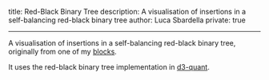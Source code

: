 title: Red-Black Binary Tree
description: A visualisation of insertions in a self-balancing red-black binary tree
author: Luca Sbardella
private: true

---

<script src="{{ bundleUrl }}/lab/binarytree" aspectratio="70%"></script>

A visualisation of insertions in a self-balancing red-black binary tree, originally from one of my [blocks](https://bl.ocks.org/lsbardel).

It uses the red-black binary tree implementation in [d3-quant](https://github.com/quantmind/d3-quant).
